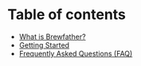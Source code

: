 # Table of contents

* [What is Brewfather?](README.md)
* [Getting Started](getting-started.md)
* [Frequently Asked Questions \(FAQ\)](frequently-asked-questions-faq.md)

